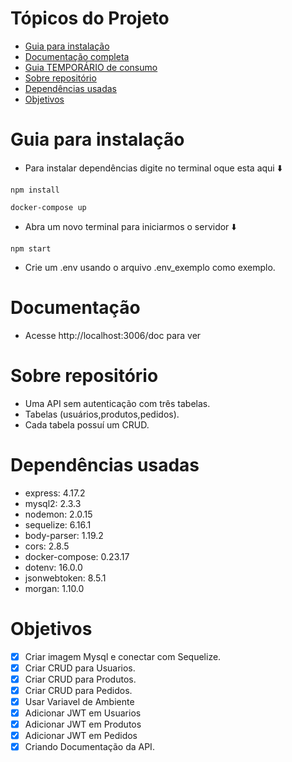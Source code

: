 # Tópicos do Projeto
- [Guia para instalação](#guia-para-instalação)
- [Documentação completa](#Documentação)
- [Guia TEMPORÁRIO de consumo](#guia-temporário-de-consumo)
- [Sobre repositório](#sobre-repositório)
- [Dependências usadas](#dependências-usadas)
- [Objetivos](#objetivos)

# Guia para instalação

* Para instalar dependências digite no terminal oque esta  aqui ⬇️

```
npm install
```
```
docker-compose up
```
* Abra um novo terminal para iniciarmos o servidor ⬇️
```npm
npm start
```
* Crie um .env usando o arquivo .env_exemplo como exemplo.

# Documentação
* Acesse http://localhost:3006/doc para ver

# Sobre repositório
* Uma API sem autenticação com três tabelas.
* Tabelas (usuários,produtos,pedidos).
* Cada tabela possuí um CRUD.


# Dependências usadas
* express: 4.17.2
* mysql2: 2.3.3
* nodemon: 2.0.15
* sequelize: 6.16.1
* body-parser: 1.19.2
* cors: 2.8.5
* docker-compose: 0.23.17
* dotenv: 16.0.0
* jsonwebtoken: 8.5.1
* morgan: 1.10.0

# Objetivos

- [x] Criar imagem Mysql e conectar com Sequelize.
- [x] Criar CRUD para Usuarios.
- [x] Criar CRUD para Produtos.
- [x] Criar CRUD para Pedidos.
- [x] Usar Variavel de Ambiente
- [x] Adicionar JWT em Usuarios
- [x] Adicionar JWT em Produtos
- [x] Adicionar JWT em Pedidos
- [X] Criando Documentação da API.
